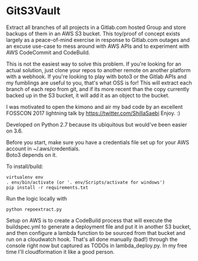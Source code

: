 # GitS3Vault

Extract all branches of all projects in a Gitlab.com hosted Group and store backups of them in an AWS S3 bucket.
This toy/proof of concept exists largely as a peace-of-mind exercise in response to Gitlab.com outages and an excuse
use-case to mess around with AWS APIs and to experiment with AWS CodeCommit and CodeBuild.

This is not the easiest way to solve this problem.  If you're looking for an actual solution, just clone your repos 
to another remote on another platform with a webhook.  If you're looking to play with boto3 or the Gitlab APIs and my 
fumblings are useful to you, that's what OSS is for!  This will extract each branch of each repo from git, and if its 
more recent than the copy currently backed up in the S3 bucket, it will add it as an object to the bucket.

I was motivated to open the kimono and air my bad code by an 
excellent FOSSCON 2017 lightning talk by https://twitter.com/ShillaSaebi Enjoy.  :)

Developed on Python 2.7 because its ubiquitous but would've been easier on 3.6.

Before you start, make sure you have a credentials file set up for your AWS account in ~/.aws/credentials.  
Boto3 depends on it.

To install/build:
```
virtualenv env
. env/bin/activate (or '. env/Scripts/activate for windows')
pip install -r requirements.txt
```

Run the logic locally with 
```
python repoextract.py
```

Setup on AWS is to create a CodeBuild process that will execute the buildspec.yml to generate a deployment file and put 
it in another S3 bucket, and then configure a lambda function to be sourced from that bucket and run on a cloudwatch 
hook.  That's all done manually (bad!) through the console right now but captured as TODOs in lambda_deploy.py. 
In my free time I'll cloudformation it like a good person.
